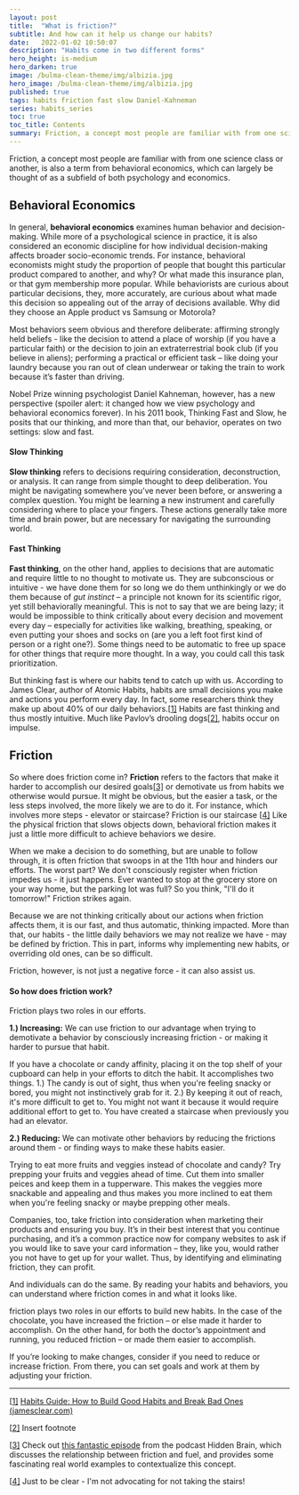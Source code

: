 ```yaml
---
layout: post
title:  "What is friction?"
subtitle: And how can it help us change our habits?
date:   2022-01-02 10:50:07
description: "Habits come in two different forms"
hero_height: is-medium
hero_darken: true
image: /bulma-clean-theme/img/albizia.jpg
hero_image: /bulma-clean-theme/img/albizia.jpg
published: true
tags: habits friction fast slow Daniel-Kahneman
series: habits_series
toc: true
toc_title: Contents
summary: Friction, a concept most people are familiar with from one science class or another, is also a term from behavioral economics, which can largely be thought of as a subfield of both psychology and economics.
---
```


Friction, a concept most people are familiar with from one science class or another, is also a term from behavioral economics, which can largely be thought of as a subfield of both psychology and economics.

## Behavioral Economics

In general, **behavioral economics** examines human behavior and decision-making. While more of a psychological science in practice, it is also considered an economic discipline for how individual decision-making affects broader socio-economic trends. For instance, behavioral economists might study the proportion of people that bought this particular product compared to another, and why? Or what made this insurance plan, or that gym membership more popular. While behaviorists are curious about particular decisions, they, more accurately, are curious about what made this decision so appealing out of the array of decisions available. Why did they choose an Apple product vs Samsung or Motorola? 

Most behaviors seem obvious and therefore deliberate: affirming strongly held beliefs - like the decision to attend a place of worship (if you have a particular faith) or the decision to join an extraterrestrial book club (if you believe in aliens); performing a practical or efficient task – like doing your laundry because you ran out of clean underwear or taking the train to work because it’s faster than driving. 

Nobel Prize winning psychologist Daniel Kahneman, however, has a new perspective (spoiler alert: it changed how we view psychology and behavioral economics forever). In his 2011 book, Thinking Fast and Slow, he posits that our thinking, and more than that, our behavior, operates on two settings: slow and fast. 

#### Slow Thinking 

**Slow thinking** refers to decisions requiring consideration, deconstruction, or analysis. It can range from simple thought to deep deliberation. You might be navigating somewhere you’ve never been before, or answering a complex question. You might be learning a new instrument and carefully considering where to place your fingers. These actions generally take more time and brain power, but are necessary for navigating the surrounding world.

#### Fast Thinking

**Fast thinking**, on the other hand, applies to decisions that are automatic and require little to no thought to motivate us. They are subconscious or intuitive - we have done them for so long we do them unthinkingly or we do them because of *gut instinct* – a principle not known for its scientific rigor, yet still behaviorally meaningful. This is not to say that we are being lazy; it would be impossible to think critically about every decision and movement every day – especially for activities like walking, breathing, speaking, or even putting your shoes and socks on (are you a left foot first kind of person or a right one?). Some things need to be automatic to free up space for other things that require more thought. In a way, you could call this task prioritization. 

But thinking fast is where our habits tend to catch up with us. According to James Clear, author of Atomic Habits, habits are small decisions you make and actions you perform every day. In fact, some researchers think they make up about 40% of our daily behaviors.[[1\]](#_ftn1) Habits are fast thinking and thus mostly intuitive. Much like Pavlov’s drooling dogs[[2\]](#_ftn2), habits occur on impulse. 

## Friction

So where does friction come in? **Friction** refers to the factors that make it harder to accomplish our desired goals[[3\]](#_ftn3) or demotivate us from habits we otherwise would pursue. It might be obvious, but the easier a task, or the less steps involved, the more likely we are to do it. For instance, which involves more steps - elevator or staircase? Friction is our staircase [[4\]](#_ftn4) Like the physical friction that slows objects down, behavioral friction makes it just a little more difficult to achieve behaviors we desire. 

When we make a decision to do something, but are unable to follow through, it is often friction that swoops in at the 11th hour and hinders our efforts. The worst part? We don't consciously register when friction impedes us - it just happens. Ever wanted to stop at the grocery store on your way home, but the parking lot was full? So you think, "I'll do it tomorrow!" Friction strikes again.

Because we are not thinking critically about our actions when friction affects them, it is our fast, and thus automatic, thinking impacted. More than that, our habits - the little daily behaviors we may not realize we have - may be defined by friction.  This in part, informs why implementing new habits, or overriding old ones, can be so difficult. 

Friction, however, is not just a negative force - it can also assist us.

#### So how does friction work?

Friction plays two roles in our efforts.

**1.)  Increasing:**  We can use friction to our advantage when trying to demotivate a behavior by consciously increasing friction - or making it harder to pursue that habit.

If you have a chocolate or candy affinity, placing it on the top shelf of your cupboard can help in your efforts to ditch the habit. It accomplishes two things. 1.) The candy is out of sight, thus when you're feeling snacky or bored, you might not instinctively grab for it. 2.) By keeping it out of reach, it's more difficult to get to. You might not want it because it would require additional effort to get to. You have created a staircase when previously you had an elevator.

**2.)  Reducing:** We can motivate other behaviors by reducing the frictions around them - or finding ways to make these habits easier.

Trying to eat more fruits and veggies instead of chocolate and candy? Try prepping your fruits and veggies ahead of time. Cut them into smaller peices and keep them in a tupperware. This makes the veggies more snackable and appealing and thus makes you more inclined to eat them when you're feeling snacky or maybe prepping other meals.



Companies, too, take friction into consideration when marketing their products and ensuring you buy. It’s in their best interest that you continue purchasing, and it’s a common practice now for company websites to ask if you would like to save your card information – they, like you, would rather you not have to get up for your wallet. Thus, by identifying and eliminating friction, they can profit.

And individuals can do the same. By reading your habits and behaviors, you can understand where friction comes in and what it looks like. 

friction plays two roles in our efforts to build new habits. In the case of the chocolate, you have increased the friction – or else made it harder to accomplish. On the other hand, for both the doctor’s appointment and running, you reduced friction – or made them easier to accomplish.

If you’re looking to make changes, consider if you need to reduce or increase friction. From there, you can set goals and work at them by adjusting your friction. 



------

[[1\]](#_ftnref1) [Habits Guide: How to Build Good Habits and Break Bad Ones (jamesclear.com)](https://jamesclear.com/habits)

[[2\]](#_ftnref2) Insert footnote

[[3\]](#_ftnref3) Check out [this fantastic episode](https://hiddenbrain.org/podcast/work-2-0-the-obstacles-you-dont-see/) from the podcast Hidden Brain, which discusses the relationship between friction and fuel, and provides some fascinating real world examples to contextualize this concept.

[[4\]](#_ftnref4) Just to be clear - I'm not advocating for not taking the stairs!